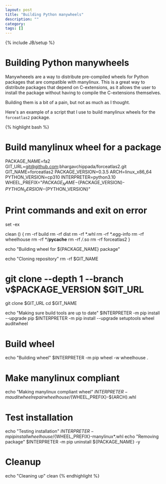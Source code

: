 ```yaml
---
layout: post
title: "Building Python manywheels"
description: ""
category: 
tags: []
---
```

{% include JB/setup %}

# Building Python manywheels

Manywheeels are a way to distribute pre-compiled wheels for Python packages that are compatible with manylinux. This is a great way to distribute packages that depend on C-extensions, as it allows the user to install the package without having to compile the C-extensions themselves. 

Building them is a bit of a pain, but not as much as I thought.

Here's an example of a script that I use to build manylinux wheels for the `forceatlas2` package. 


{% highlight bash %}
# Build manylinux wheel for a package

PACKAGE_NAME=fa2
GIT_URL=git@github.com:bhargavchippada/forceatlas2.git
GIT_NAME=forceatlas2
PACKAGE_VERSION=0.3.5
ARCH=linux_x86_64
PYTHON_VERSION=cp310
INTERPRETER=python3.10
WHEEL_PREFIX="${PACKAGE_NAME}-${PACKAGE_VERSION}-${PYTHON_VERSION}-${PYTHON_VERSION}"

# Print commands and exit on error
set -ex

clean () {
    rm -rf build
    rm -rf dist
    rm -rf *.whl
    rm -rf *.egg-info
    rm -rf wheelhouse
    rm -rf */__pycache__
    rm -rf */*.so
    rm -rf forceatlas2
}

echo "Building wheel for ${PACKAGE_NAME} package"

echo "Cloning repository"
rm -rf $GIT_NAME
# git clone --depth 1 --branch v$PACKAGE_VERSION $GIT_URL
git clone $GIT_URL
cd $GIT_NAME

echo "Making sure build tools are up to date"
$INTERPRETER -m pip install --upgrade pip
$INTERPRETER -m pip install --upgrade setuptools wheel auditwheel

# Build wheel
echo "Building wheel"
$INTERPRETER -m pip wheel -w wheelhouse .

# Make manylinux compliant
echo "Making manylinux compliant wheel"
$INTERPRETER -m auditwheel repair wheelhouse/${WHEEL_PREFIX}-${ARCH}.whl

# Test installation
echo "Testing installation"
$INTERPRETER -m pip install wheelhouse/${WHEEL_PREFIX}-manylinux*.whl
echo "Removing package"
$INTERPRETER -m pip uninstall ${PACKAGE_NAME} -y

# Cleanup
echo "Cleaning up"
clean
{% endhighlight %}
